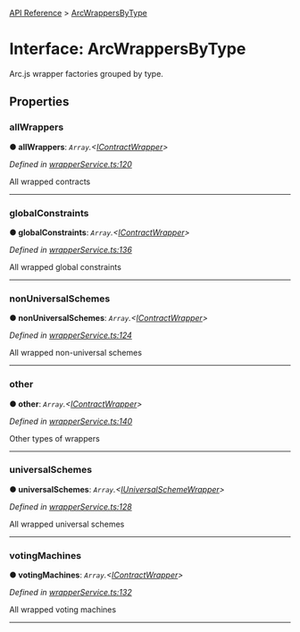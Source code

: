 [API Reference](../README.md) > [ArcWrappersByType](../interfaces/ArcWrappersByType.md)



# Interface: ArcWrappersByType


Arc.js wrapper factories grouped by type.


## Properties
<a id="allWrappers"></a>

###  allWrappers

**●  allWrappers**:  *`Array`.<[IContractWrapper](IContractWrapper.md)>* 

*Defined in [wrapperService.ts:120](https://github.com/daostack/arc.js/blob/f343aa24/lib/wrapperService.ts#L120)*



All wrapped contracts




___

<a id="globalConstraints"></a>

###  globalConstraints

**●  globalConstraints**:  *`Array`.<[IContractWrapper](IContractWrapper.md)>* 

*Defined in [wrapperService.ts:136](https://github.com/daostack/arc.js/blob/f343aa24/lib/wrapperService.ts#L136)*



All wrapped global constraints




___

<a id="nonUniversalSchemes"></a>

###  nonUniversalSchemes

**●  nonUniversalSchemes**:  *`Array`.<[IContractWrapper](IContractWrapper.md)>* 

*Defined in [wrapperService.ts:124](https://github.com/daostack/arc.js/blob/f343aa24/lib/wrapperService.ts#L124)*



All wrapped non-universal schemes




___

<a id="other"></a>

###  other

**●  other**:  *`Array`.<[IContractWrapper](IContractWrapper.md)>* 

*Defined in [wrapperService.ts:140](https://github.com/daostack/arc.js/blob/f343aa24/lib/wrapperService.ts#L140)*



Other types of wrappers




___

<a id="universalSchemes"></a>

###  universalSchemes

**●  universalSchemes**:  *`Array`.<[IUniversalSchemeWrapper](IUniversalSchemeWrapper.md)>* 

*Defined in [wrapperService.ts:128](https://github.com/daostack/arc.js/blob/f343aa24/lib/wrapperService.ts#L128)*



All wrapped universal schemes




___

<a id="votingMachines"></a>

###  votingMachines

**●  votingMachines**:  *`Array`.<[IContractWrapper](IContractWrapper.md)>* 

*Defined in [wrapperService.ts:132](https://github.com/daostack/arc.js/blob/f343aa24/lib/wrapperService.ts#L132)*



All wrapped voting machines




___


